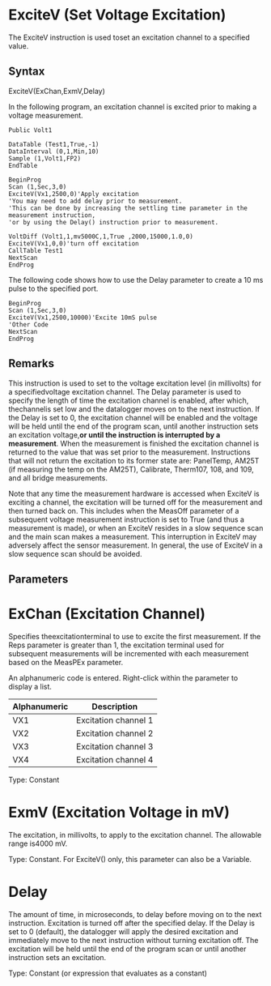 # ExciteV (Set Voltage Excitation)

The ExciteV instruction is used toset an excitation channel to a specified value.

## Syntax

ExciteV(ExChan,ExmV,Delay)

In the following program, an excitation channel is excited prior to making a voltage measurement.

```
Public Volt1

DataTable (Test1,True,-1)
DataInterval (0,1,Min,10)
Sample (1,Volt1,FP2)
EndTable

BeginProg
Scan (1,Sec,3,0)
ExciteV(Vx1,2500,0)'Apply excitation
'You may need to add delay prior to measurement.
'This can be done by increasing the settling time parameter in the measurement instruction,
'or by using the Delay() instruction prior to measurement.

VoltDiff (Volt1,1,mv5000C,1,True ,2000,15000,1.0,0)
ExciteV(Vx1,0,0)'turn off excitation
CallTable Test1
NextScan
EndProg
```

The following code shows how to use the Delay parameter to create a 10 ms pulse to the specified port.

```
BeginProg
Scan (1,Sec,3,0)
ExciteV(Vx1,2500,10000)'Excite 10mS pulse
'Other Code
NextScan
EndProg
```

## Remarks

This instruction is used to set to the voltage excitation level (in millivolts) for a specifiedvoltage excitation channel. The Delay parameter is used to specify the length of time the excitation channel is enabled, after which, thechannelis set low and the datalogger moves on to the next instruction. If the Delay is set to 0, the excitation channel will be enabled and the voltage will be held until the end of the program scan, until another instruction sets an excitation voltage,**or until the instruction is interrupted by a measurement**. When the measurement is finished the excitation channel is returned to the value that was set prior to the measurement. Instructions that will not return the excitation to its former state are: PanelTemp, AM25T (if measuring the temp on the AM25T), Calibrate, Therm107, 108, and 109, and all bridge measurements.

Note that any time the measurement hardware is accessed when ExciteV is exciting a channel, the excitation will be turned off for the measurement and then turned back on. This includes when the MeasOff parameter of a subsequent voltage measurement instruction is set to True (and thus a measurement is made), or when an ExciteV resides in a slow sequence scan and the main scan makes a measurement. This interruption in ExciteV may adversely affect the sensor measurement. In general, the use of ExciteV in a slow sequence scan should be avoided.

## Parameters

# ExChan (Excitation Channel)

Specifies theexcitationterminal to use to excite the first measurement. If the Reps parameter is greater than 1, the excitation terminal used for subsequent measurements will be incremented with each measurement based on the MeasPEx parameter.

An alphanumeric code is entered. Right-click within the parameter to display a list.

| Alphanumeric | Description          |
| ------------ | -------------------- |
| VX1          | Excitation channel 1 |
| VX2          | Excitation channel 2 |
| VX3          | Excitation channel 3 |
| VX4          | Excitation channel 4 |

Type: Constant

# ExmV (Excitation Voltage in mV)

The excitation, in millivolts, to apply to the excitation channel. The allowable range is4000 mV.

Type: Constant. For ExciteV() only, this parameter can also be a Variable.

# Delay

The amount of time, in microseconds, to delay before moving on to the next instruction. Excitation is turned off after the specified delay. If the Delay is set to 0 (default), the datalogger will apply the desired excitation and immediately move to the next instruction without turning excitation off. The excitation will be held until the end of the program scan or until another instruction sets an excitation.

Type: Constant (or expression that evaluates as a constant)
